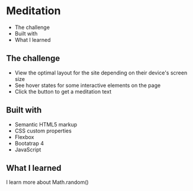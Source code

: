 # Meditation

- The challenge
- Built with
- What I learned

## The challenge

- View the optimal layout for the site depending on their device's screen size
- See hover states for some interactive elements on the page
- Click the button to get a meditation text

## Built with

- Semantic HTML5 markup
- CSS custom properties
- Flexbox
- Bootatrap 4
- JavaScript

## What I learned

I learn more about Math.random()